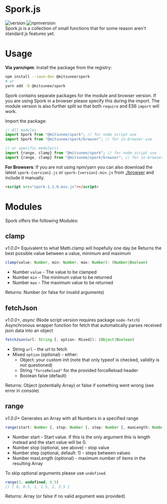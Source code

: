 
# Spork.js

![version](https://img.shields.io/github/v/tag/Mitsunee/spork?style=for-the-badge) ![npmversion](https://img.shields.io/npm/v/@mitsunee/spork?style=for-the-badge)  
Spork.js is a collection of small functions that for some reason aren't standard js features yet.

# Usage
**Via yarn/npm**: Install the package from the registry:  
```bash
npm install --save-dev @mitsunee/spork
# or
yarn add -D @mitsunee/spork
```
Spork contains separate packages for the module and browser version. If you are using Spork in a browser please specify this during the import. The module version is also further split so that both `require` and ES6 `import` will work.

Import the package:
```js
// All modules
import Spork from "@mitsunee/spork"; // for node script use
import Spork from "@mitsunee/spork/browser"; // for in-browser use

// or specific module(s)
import {range, clamp} from "@mitsunee/spork"; // for node script use
import {range, clamp} from "@mitsunee/spork/browser"; // for in-browser use
```

**For Browsers**: If you are not using npm/yarn you can also download the latest `spork-{version}.js` or `spork-{version}.min.js` from [./browser](https://github.com/Mitsunee/spork/tree/main/browser) and include it manually.
```html
<script src="spork-1.1.0.min.js"></script>
```

# Modules
Spork offers the following Modules:

## clamp
*v1.0.0+*
Equivalent to what Math.clamp will hopefully one day be
Returns the best possible value between a value, minimum and maximum
```ts
clamp(value: Number, min: Number, max: Number): (Number|Boolean)
```

- Number `value` - The value to be clamped
- Number `min` - The minimum value to be returned
- Number `max` - The maximum value to be returned

Returns: Number (or false for invalid arguments)

## fetchJson
*v1.0.0+, async* (Node script version requires package `node-fetch`)
Asynchronous wrapper function for fetch that automatically parses received json data into an object
```ts
fetchJson(url: String [, option: Mixed]): (Object|Boolean)
```

- String `url` - the url to fetch
- Mixed `option` (optional) - either:
	- Object: your custom init (note that only typeof is checked, validity is not questioned)
	- String `"forceReload"` for the provided forceReload header
	- Boolean false (default)

Returns: Object (potentially Array) or false if something went wrong (see error in console)

## range
*v1.0.0+*
Generates an Array with all Numbers in a specified range
```ts
range(start: Number [, stop: Number [, step: Number [, maxLength: Number]]]): Array
```

- Number start - Start value. If this is the only argument this is length instead and the start value will be 0.
- Number stop (optional, see above) - stop value
- Number step (optional, default: 1) - steps between values
- Number maxLength (optional) - maximum number of items in the resulting Array

To skip optional arguments please use `undefined`.
```js
range(3, undefined, 0.5)
// [ 0, 0.5, 1, 1.5, 2, 2.5 ]
```
Returns: Array (or false if no valid argument was provided)

